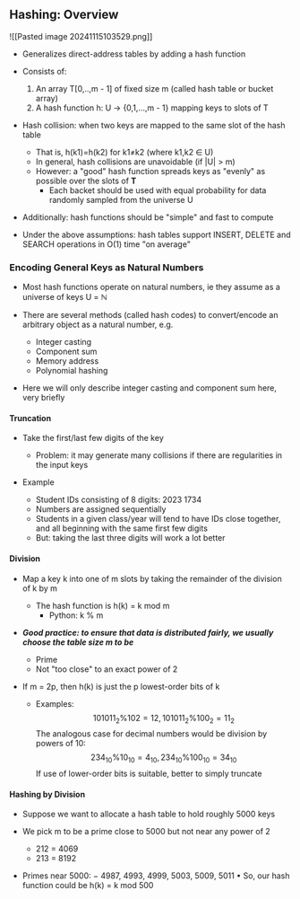 ## Hashing: Overview

![[Pasted image 20241115103529.png]]


- Generalizes direct-address tables by adding a hash function
- Consists of: 
	1. An array T[0,..,m - 1] of fixed size m (called hash table or bucket array)
	2. A hash function h: U → {0,1,…,m - 1} mapping keys to slots of T 

- Hash collision: when two keys are mapped to the same slot of the hash table 
	- That is, h(k1)=h(k2) for k1≠k2 (where k1,k2 ∈ U)
	- In general, hash collisions are unavoidable (if |U| > m)
	- However: a "good" hash function spreads keys as "evenly" as possible over the slots of **T**
		- Each backet should be used with equal probability for data randomly sampled from the universe U 
	
- Additionally: hash functions should be "simple" and fast to compute 
- Under the above assumptions: hash tables support INSERT, DELETE and SEARCH operations in O(1) time "on average"

### Encoding General Keys as Natural Numbers
- Most hash functions operate on natural numbers, ie they assume as a universe of keys U = ℕ

 - There are several methods (called hash codes) to convert/encode an arbitrary object as a natural number, e.g.
	 - Integer casting
	 - Component sum
	 - Memory address
	 - Polynomial hashing
	
- Here we will only describe integer casting and component sum here, very briefly

#### Truncation
- Take the first/last few digits of the key
	- Problem: it may generate many collisions if there are regularities in the input keys

- Example
	- Student IDs consisting of 8 digits: 2023 1734 
	- Numbers are assigned sequentially
	- Students in a given class/year will tend to have IDs close together, and all beginning with the same first few digits
	- But: taking the last three digits will work a lot better

#### Division
- Map a key k into one of m slots by taking the remainder of the division of k by m
	- The hash function is h(k) = k mod m 
		- Python: k % m
	
- ***Good practice: to ensure that data is distributed fairly, we usually choose the table size m to be***
	- Prime
	- Not "too close" to an exact power of 2

- If m = 2p, then h(k) is just the p lowest-order bits of k 
	- Examples: 
$$ 101011_{2} \% 102 = 12, 101011_{2} \% 100_{2} = 11_{2} $$
	The analogous case for decimal numbers would be division by powers of 10: $$234_{10} \% 10_{10} = 4_{10}, 234_{10} \% 100_{10} = 34_{10}$$
	 If use of lower-order bits is suitable, better to simply truncate

#### Hashing by Division

- Suppose we want to allocate a hash table to hold roughly 5000 keys

- We pick m to be a prime close to 5000 but not near any power of 2
	- 212 = 4069 
	- 213 = 8192
	
- Primes near 5000: − 4987, 4993, 4999, 5003, 5009, 5011 • So, our hash function could be h(k) = k mod 500